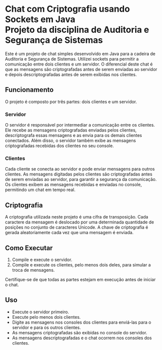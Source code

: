# Chat com Criptografia usando Sockets em Java </br> Projeto da disciplina de Auditoria e Segurança de Sistemas

Este é um projeto de chat simples desenvolvido em Java para a cadeira de Auditoria e Segurança de Sistemas. Utilizei sockets para permitir a comunicação entre dois clientes e um servidor. O diferencial deste chat é que as mensagens são criptografadas antes de serem enviadas ao servidor e depois descriptografadas antes de serem exibidas nos clientes.

## Funcionamento

O projeto é composto por três partes: dois clientes e um servidor.

### Servidor

O servidor é responsável por intermediar a comunicação entre os clientes. Ele recebe as mensagens criptografadas enviadas pelos clientes, descriptografa essas mensagens e as envia para os demais clientes conectados. Além disso, o servidor também exibe as mensagens criptografadas recebidas dos clientes no seu console.

### Clientes

Cada cliente se conecta ao servidor e pode enviar mensagens para outros clientes. As mensagens digitadas pelos clientes são criptografadas antes de serem enviadas ao servidor, para garantir a segurança da comunicação. Os clientes exibem as mensagens recebidas e enviadas no console, permitindo um chat em tempo real.

## Criptografia

A criptografia utilizada neste projeto é uma cifra de transposição. Cada caractere da mensagem é deslocado por uma determinada quantidade de posições no conjunto de caracteres Unicode. A chave de criptografia é gerada aleatoriamente cada vez que uma mensagem é enviada.

## Como Executar

1. Compile e execute o servidor.
2. Compile e execute os clientes, pelo menos dois deles, para simular a troca de mensagens.

Certifique-se de que todas as partes estejam em execução antes de iniciar o chat.

## Uso

- Execute o servidor primeiro.
- Execute pelo menos dois clientes.
- Digite as mensagens nos consoles dos clientes para enviá-las para o servidor e para os outros clientes.
- As mensagens criptografadas são exibidas no console do servidor.
- As mensagens descriptografadas e o chat ocorrem nos consoles dos clientes.
